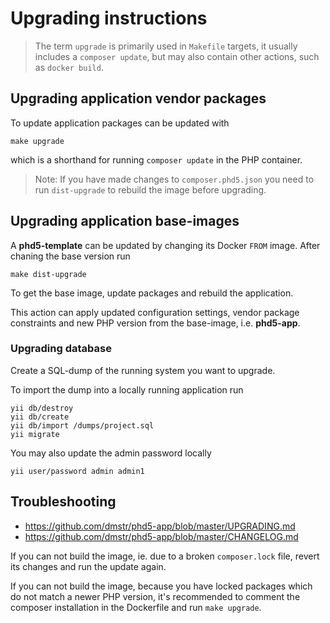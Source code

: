 # Upgrading instructions

> The term `upgrade` is primarily used in `Makefile` targets, it usually includes a `composer update`, but may also contain other actions, such as `docker build`.

## Upgrading application vendor packages

To update application packages can be updated with

    make upgrade

which is a shorthand for running `composer update` in the PHP container.

> Note: If you have made changes to `composer.phd5.json` you need to run `dist-upgrade` to rebuild the image before upgrading.

## Upgrading application base-images

A **phd5-template** can be updated by changing its Docker `FROM` image.
After chaning the base version run

    make dist-upgrade

To get the base image, update packages and rebuild the application.

This action can apply updated configuration settings, vendor package constraints and new PHP version from the base-image, i.e. **phd5-app**.

### Upgrading database

Create a SQL-dump of the running system you want to upgrade.

To import the dump into a locally running application run

    yii db/destroy
    yii db/create
    yii db/import /dumps/project.sql
    yii migrate

You may also update the admin password locally

    yii user/password admin admin1

## Troubleshooting

- https://github.com/dmstr/phd5-app/blob/master/UPGRADING.md
- https://github.com/dmstr/phd5-app/blob/master/CHANGELOG.md

If you can not build the image, ie. due to a broken `composer.lock` file, revert its changes
and run the update again.

If you can not build the image, because you have locked packages which do not match a newer PHP version, it's recommended to comment the composer installation in the Dockerfile and run `make upgrade`.